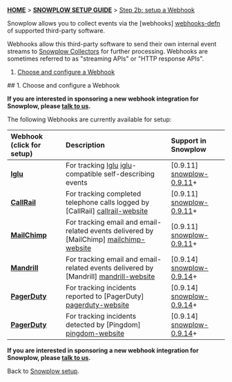 <a name="top" />

[**HOME**](Home) > [**SNOWPLOW SETUP GUIDE**](Setting-up-Snowplow) > [Step 2b: setup a Webhook](Setting-up-a-webhook)

Snowplow allows you to collect events via the [webhooks] [webhooks-defn] of supported third-party software.

Webhooks allow this third-party software to send their own internal event streams to [Snowplow Collectors](Setting-up-a-Collector) for further processing. Webhooks are sometimes referred to as "streaming APIs" or "HTTP response APIs".

1. [Choose and configure a Webhook](#choose-configure)

<a name="choose-configure" />
## 1. Choose and configure a Webhook

**If you are interested in sponsoring a new webhook integration for Snowplow, please [talk to us](Talk-to-us).**

The following Webhooks are currently available for setup:

| **Webhook** (click for setup)                  | **Description**                                                                          | **Support in Snowplow**     |
|:-----------------------------------------------|:-----------------------------------------------------------------------------------------|:----------------------------|
| **[Iglu](Iglu-webhook-setup)** | For tracking [Iglu] [iglu]-compatible self-describing events | [0.9.11] [snowplow-0.9.11]+ |
| **[CallRail](CallRail-webhook-setup)**         | For tracking completed telephone calls logged by [CallRail] [callrail-website]           | [0.9.11] [snowplow-0.9.11]+ |
| **[MailChimp](MailChimp-webhook-setup)**       | For tracking email and email-related events delivered by [MailChimp] [mailchimp-website] | [0.9.11] [snowplow-0.9.11]+ |
| **[Mandrill](Mandrill-webhook-setup)**       | For tracking email and email-related events delivered by [Mandrill] [mandrill-website] | [0.9.14] [snowplow-0.9.14]+ |
| **[PagerDuty](PagerDuty-webhook-setup)**       | For tracking incidents reported to [PagerDuty] [pagerduty-website] | [0.9.14] [snowplow-0.9.14]+ |
| **[PagerDuty](Pingdom-webhook-setup)**       | For tracking incidents detected by [Pingdom] [pingdom-website] | [0.9.14] [snowplow-0.9.14]+ |

**If you are interested in sponsoring a new webhook integration for Snowplow, please [talk to us](Talk-to-us).**

Back to [Snowplow setup](Setting-up-Snowplow).

[webhooks-defn]: http://en.wikipedia.org/wiki/Webhook

[iglu]: https://github.com/snowplow/iglu	
[callrail-website]: http://www.callrail.com/
[mailchimp-website]: http://mailchimp.com/
[mandrill-website]: https://mandrill.com/
[pagerduty-website]: http://www.pagerduty.com/
[pingdom-website]: https://www.pingdom.com/

[snowplow-0.9.11]: https://github.com/snowplow/snowplow/releases/tag/0.9.11
[snowplow-0.9.14]: https://github.com/snowplow/snowplow/releases/tag/0.9.14
